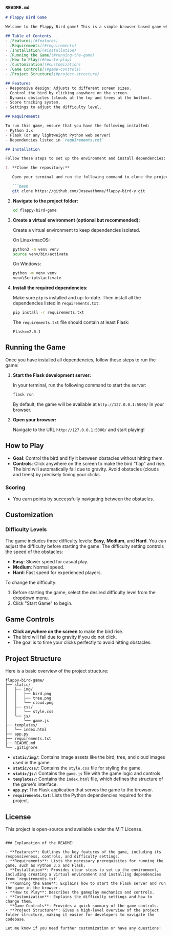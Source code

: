 ### `README.md`

```markdown
# Flappy Bird Game

Welcome to the Flappy Bird game! This is a simple browser-based game where you control a bird flying between obstacles. The goal is to keep the bird alive as long as possible while accumulating points for passing through obstacles. You can also customize the difficulty level through the settings.

## Table of Contents
- [Features](#features)
- [Requirements](#requirements)
- [Installation](#installation)
- [Running the Game](#running-the-game)
- [How to Play](#how-to-play)
- [Customization](#customization)
- [Game Controls](#game-controls)
- [Project Structure](#project-structure)

## Features
- Responsive design: Adjusts to different screen sizes.
- Control the bird by clicking anywhere on the screen.
- Dynamic obstacles (clouds at the top and trees at the bottom).
- Score tracking system.
- Settings to adjust the difficulty level.

## Requirements

To run this game, ensure that you have the following installed:
- Python 3.x
- Flask (or any lightweight Python web server)
- Dependencies listed in `requirements.txt`

## Installation

Follow these steps to set up the environment and install dependencies:

1. **Clone the repository:**

   Open your terminal and run the following command to clone the project:

   ```bash
   git clone https://github.com/Josewathome/flappy-bird-y.git
   ```

2. **Navigate to the project folder:**

   ```bash
   cd flappy-bird-game
   ```

3. **Create a virtual environment (optional but recommended):**

   Create a virtual environment to keep dependencies isolated.

   On Linux/macOS:
   ```bash
   python3 -m venv venv
   source venv/bin/activate
   ```

   On Windows:
   ```bash
   python -m venv venv
   venv\Scripts\activate
   ```

4. **Install the required dependencies:**

   Make sure `pip` is installed and up-to-date. Then install all the dependencies listed in `requirements.txt`:

   ```bash
   pip install -r requirements.txt
   ```

   The `requirements.txt` file should contain at least Flask:

   ```text
   Flask==2.0.1
   ```

## Running the Game

Once you have installed all dependencies, follow these steps to run the game:

1. **Start the Flask development server:**

   In your terminal, run the following command to start the server:

   ```bash
   flask run
   ```

   By default, the game will be available at `http://127.0.0.1:5000/` in your browser.

2. **Open your browser:**

   Navigate to the URL `http://127.0.0.1:5000/` and start playing!

## How to Play

- **Goal**: Control the bird and fly it between obstacles without hitting them.
- **Controls**: Click anywhere on the screen to make the bird "flap" and rise. The bird will automatically fall due to gravity. Avoid obstacles (clouds and trees) by precisely timing your clicks.

### Scoring
- You earn points by successfully navigating between the obstacles.

## Customization

### Difficulty Levels
The game includes three difficulty levels: **Easy**, **Medium**, and **Hard**. You can adjust the difficulty before starting the game. The difficulty setting controls the speed of the obstacles:
- **Easy**: Slower speed for casual play.
- **Medium**: Normal speed.
- **Hard**: Fast speed for experienced players.

To change the difficulty:
1. Before starting the game, select the desired difficulty level from the dropdown menu.
2. Click "Start Game" to begin.

## Game Controls

- **Click anywhere on the screen** to make the bird rise.
- The bird will fall due to gravity if you do not click.
- The goal is to time your clicks perfectly to avoid hitting obstacles.

## Project Structure

Here is a basic overview of the project structure:

```plaintext
flappy-bird-game/
├── static/
│   ├── img/
│   │   ├── bird.png
│   │   ├── tree.png
│   │   └── cloud.png
│   ├── css/
│   │   └── style.css
│   └── js/
│       └── game.js
├── templates/
│   └── index.html
├── app.py
├── requirements.txt
├── README.md
└── .gitignore
```

- **`static/img/`**: Contains image assets like the bird, tree, and cloud images used in the game.
- **`static/css/`**: Contains the `style.css` file for styling the game.
- **`static/js/`**: Contains the `game.js` file with the game logic and controls.
- **`templates/`**: Contains the `index.html` file, which defines the structure of the game's interface.
- **`app.py`**: The Flask application that serves the game to the browser.
- **`requirements.txt`**: Lists the Python dependencies required for the project.

## License

This project is open-source and available under the MIT License.

```

### Explanation of the README:

- **Features**: Outlines the key features of the game, including its responsiveness, controls, and difficulty settings.
- **Requirements**: Lists the necessary prerequisites for running the game, such as Python 3.x and Flask.
- **Installation**: Provides clear steps to set up the environment, including creating a virtual environment and installing dependencies from `requirements.txt`.
- **Running the Game**: Explains how to start the Flask server and run the game in the browser.
- **How to Play**: Describes the gameplay mechanics and controls.
- **Customization**: Explains the difficulty settings and how to change them.
- **Game Controls**: Provides a quick summary of the game controls.
- **Project Structure**: Gives a high-level overview of the project folder structure, making it easier for developers to navigate the codebase.

Let me know if you need further customization or have any questions!
